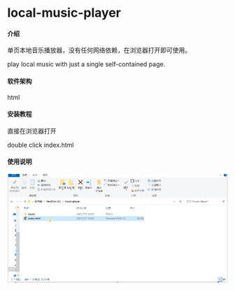 # local-music-player

#### 介绍
单页本地音乐播放器，没有任何网络依赖，在浏览器打开即可使用。

play local music with just a single self-contained page.

#### 软件架构
html


#### 安装教程

直接在浏览器打开

double click index.html
#### 使用说明

![how to use](doc/show.gif)
